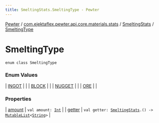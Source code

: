 ```yaml
---
title: SmeltingStats.SmeltingType - Pewter
---
```


[Pewter](../../../index.html) / [com.ejektaflex.pewter.api.core.materials.stats](../../index.html) / [SmeltingStats](../index.html) / [SmeltingType](./index.html)

# SmeltingType

`enum class SmeltingType`

### Enum Values

| [INGOT](-i-n-g-o-t.html) |  |
| [BLOCK](-b-l-o-c-k.html) |  |
| [NUGGET](-n-u-g-g-e-t.html) |  |
| [ORE](-o-r-e.html) |  |

### Properties

| [amount](amount.html) | `val amount: `[`Int`](https://kotlinlang.org/api/latest/jvm/stdlib/kotlin/-int/index.html) |
| [getter](getter.html) | `val getter: `[`SmeltingStats`](../index.html)`.() -> `[`MutableList`](https://kotlinlang.org/api/latest/jvm/stdlib/kotlin.collections/-mutable-list/index.html)`<`[`String`](https://kotlinlang.org/api/latest/jvm/stdlib/kotlin/-string/index.html)`>` |


